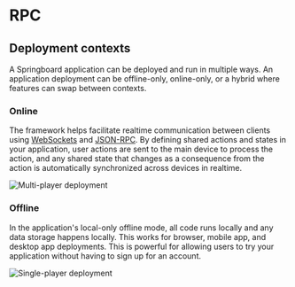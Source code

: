 # RPC

## Deployment contexts

A Springboard application can be deployed and run in multiple ways. An application deployment can be offline-only, online-only, or a hybrid where features can swap between contexts.

### Online

The framework helps facilitate realtime communication between clients using [WebSockets](https://en.wikipedia.org/wiki/WebSocket) and [JSON-RPC](https://en.wikipedia.org/wiki/JSON-RPC#Version_2.0). By defining shared actions and states in your application, user actions are sent to the main device to process the action, and any shared state that changes as a consequence from the action is automatically synchronized across devices in realtime.

![Multi-player deployment](/images/deployment-diagram-multiplayer.png)

### Offline

In the application's local-only offline mode, all code runs locally and any data storage happens locally. This works for browser, mobile app, and desktop app deployments. This is powerful for allowing users to try your application without having to sign up for an account.

![Single-player deployment](/images/deployment-diagram-singleplayer.png)